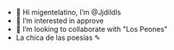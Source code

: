 - 👋 Hi migentelatino, I’m @Jjdildls
- 👀 I’m interested in approve 
- 💞️ I’m looking to collaborate with "Los Peones"
- La chica de las poesías ✎
<!---
Jjdildls/Jjdildls is a ✨ special ✨ repository because its `README.md` (this file) appears on your GitHub profile.
You can click the Preview link to take a look at your changes.
--->
